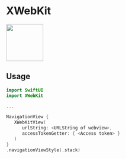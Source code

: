 # XWebKit
<img src="https://user-images.githubusercontent.com/67373938/217841382-38f34bb2-904c-459d-9869-5969e62f79ce.png" width="100px"></img>

## Usage
```swift
import SwiftUI
import XWebKit

...

NavigationView {
   XWebKitView(
      urlString: <URLString of webview>,
      accessTokenGetter: { <Access token> }
   )
}
.navigationViewStyle(.stack)

```
